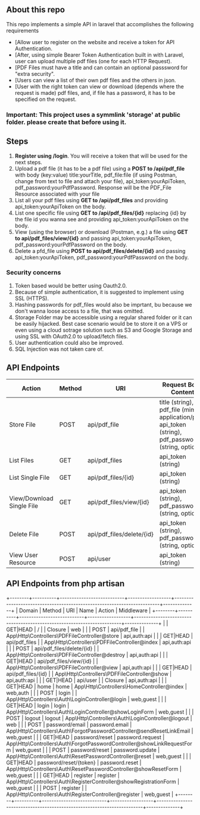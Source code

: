 ## About this repo

This repo implements a simple API in laravel that accomplishes the following requirements
- [Allow user to register on the website and receive a token for API Authentication.
- [After, using simple Bearer Token Authentication built in with Laravel, user can upload multiple pdf files (one for each HTTP Request).
- [PDF Files must have a title and can contain an optional passsword for "extra security".
- [Users can view a list of their own pdf files and the others in json.
- [User with the right token can view or download (depends where the request is made) pdf files, and, if file has a password, it has to be specified on the request.


### Important: This project uses a symmlink 'storage' at public folder. please create that before using it.


## Steps

1. **Register using /login**. You will receive a token that will be used for the next steps.
2. Upload a pdf file (it has to be a pdf file) using a **POST to /api/pdf_file** with body (key:value) title:yourTitle, pdf_file:file (if using Postman, change from text to file and attach your file), api_token:yourApiToken, pdf_password:yourPdfPassword. Response will be the PDF_File Resource associated with your file
3. List all your pdf files using **GET to /api/pdf_files** and providing api_token:yourApiToken on the body.
4. List one specific file using **GET to /api/pdf_files/{id}** replacing {id} by the file id you wanna see and providing api_token:yourApiToken on the body.
5. View (using the browser) or download (Postman, e.g.) a file using **GET to api/pdf_files/view/{id}** and passing api_token:yourApiToken, pdf_password:yourPdfPassword on the body.
6. Delete a pfd_file using **POST to api/pdf_files/delete/{id}** and passing api_token:yourApiToken, pdf_password:yourPdfPassword on the body.


### Security concerns

1. Token based would be better using Oauth2.0.
2. Because of simple authentication, it is suggested to implement using SSL (HTTPS).
3. Hashing passwords for pdf_files would also be imprtant, bu because we don't wanna loose access to a file, that was omitted.
4. Storage Folder may be accessible using a regular shared folder or it can be easily hijacked. Best case scenario would be to store it on a VPS or even using a cloud sotrage solution such as S3 and Google Storage and using SSL with OAuth2.0 to upload/fetch files.
5. User authentication could also be improved.
6. SQL Injection was not taken care of.


## API Endpoints
<table>
<thead>
    <tr>
    <th>Action</th>
    <th>Method</th>
    <th>URI</th>
    <th>Request Body Content</th>
    </tr>
</thead>
<tbody>
    <tr>
    <td>Store File</td>
    <td>POST</td>
    <td>api/pdf_file</td>
    <td>title (string), pdf_file (mime application/pdf), api_token (string), pdf_password (string, optional)</td>
    </tr>
    <tr>
    <td>List Files</td>
    <td>GET</td>
    <td>api/pdf_files</td>
    <td>api_token (string)</td>
    </tr>
    <tr>
    <td>List Single File</td>
    <td>GET</td>
    <td>api/pdf_files/{id}</td>
    <td>api_token (string)</td>
    </tr>
    <tr>
    <td>View/Download Single File</td>
    <td>GET</td>
    <td>api/pdf_files/view/{id}</td>
    <td>api_token (string), pdf_password (string, optional)</td>
    </tr>
    <tr>
    <td>Delete File</td>
    <td>POST</td>
    <td>api/pdf_files/delete/{id}</td>
    <td>api_token (string), pdf_password (string, optional)</td>
    </tr>
    <tr>
    <td>View User Resource</td>
    <td>POST</td>
    <td>api/user</td>
    <td>api_token (string)</td>
    </tr>
</tbody>
</table>


## API Endpoints from php artisan

+--------+----------+---------------------------+------------------+------------------------------------------------------------------------+--------------+
| Domain | Method   | URI                       | Name             | Action                                                                 | Middleware   |
+--------+----------+---------------------------+------------------+------------------------------------------------------------------------+--------------+
|        | GET|HEAD | /                         |                  | Closure                                                                | web          |
|        | POST     | api/pdf_file              |                  | App\Http\Controllers\PDFFileController@store                           | api,auth:api |
|        | GET|HEAD | api/pdf_files             |                  | App\Http\Controllers\PDFFileController@index                           | api,auth:api |
|        | POST     | api/pdf_files/delete/{id} |                  | App\Http\Controllers\PDFFileController@destroy                         | api,auth:api |
|        | GET|HEAD | api/pdf_files/view/{id}   |                  | App\Http\Controllers\PDFFileController@view                            | api,auth:api |
|        | GET|HEAD | api/pdf_files/{id}        |                  | App\Http\Controllers\PDFFileController@show                            | api,auth:api |
|        | GET|HEAD | api/user                  |                  | Closure                                                                | api,auth:api |
|        | GET|HEAD | home                      | home             | App\Http\Controllers\HomeController@index                              | web,auth     |
|        | POST     | login                     |                  | App\Http\Controllers\Auth\LoginController@login                        | web,guest    |
|        | GET|HEAD | login                     | login            | App\Http\Controllers\Auth\LoginController@showLoginForm                | web,guest    |
|        | POST     | logout                    | logout           | App\Http\Controllers\Auth\LoginController@logout                       | web          |
|        | POST     | password/email            | password.email   | App\Http\Controllers\Auth\ForgotPasswordController@sendResetLinkEmail  | web,guest    |
|        | GET|HEAD | password/reset            | password.request | App\Http\Controllers\Auth\ForgotPasswordController@showLinkRequestForm | web,guest    |
|        | POST     | password/reset            | password.update  | App\Http\Controllers\Auth\ResetPasswordController@reset                | web,guest    |
|        | GET|HEAD | password/reset/{token}    | password.reset   | App\Http\Controllers\Auth\ResetPasswordController@showResetForm        | web,guest    |
|        | GET|HEAD | register                  | register         | App\Http\Controllers\Auth\RegisterController@showRegistrationForm      | web,guest    |
|        | POST     | register                  |                  | App\Http\Controllers\Auth\RegisterController@register                  | web,guest    |
+--------+----------+---------------------------+------------------+------------------------------------------------------------------------+--------------+